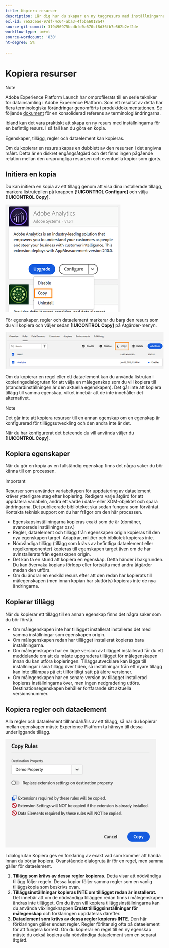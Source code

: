 ```yaml
---
title: Kopiera resurser
description: Lär dig hur du skapar en ny taggresurs med inställningarna för en befintlig taggresurs i Adobe Experience Platform.
exl-id: 7e52ceae-97df-4c64-aba3-4f5ba6018a47
source-git-commit: 319496975bcdbfd0a670cf8d36fb7e562b2ef2de
workflow-type: tm+mt
source-wordcount: '830'
ht-degree: 5%

---
```


# Kopiera resurser

>[!NOTE]
>
>Adobe Experience Platform Launch har omprofilerats till en serie tekniker för datainsamling i Adobe Experience Platform. Som ett resultat av detta har flera terminologiska förändringar genomförts i produktdokumentationen. Se följande [dokument](../../term-updates.md) för en konsoliderad referens av terminologiändringarna.

Ibland kan det vara praktiskt att skapa en ny resurs med inställningarna för en befintlig resurs. I så fall kan du göra en kopia.

Egenskaper, tillägg, regler och dataelement kan kopieras.

Om du kopierar en resurs skapas en dubblett av den resursen i det angivna målet. Detta är en diskret engångsåtgärd och det finns ingen pågående relation mellan den ursprungliga resursen och eventuella kopior som gjorts.

## Initiera en kopia

Du kan initiera en kopia av ett tillägg genom att visa dina installerade tillägg, markera listrutepilen på knappen **[!UICONTROL Configure]** och välja **[!UICONTROL Copy]**.

![Kopierar analystillägget](../../images/copy-initiate-extension.png)

För egenskaper, regler och dataelement markerar du bara den resurs som du vill kopiera och väljer sedan **[!UICONTROL Copy]** på Åtgärder-menyn.

![Kopierar min analysregel](../../images/copy-initiate-rule.png)

Om du kopierar en regel eller ett dataelement kan du använda listrutan i kopieringsdialogrutan för att välja en målegenskap som du vill kopiera till (standardinställningen är den aktuella egenskapen). Det går inte att kopiera tillägg till samma egenskap, vilket innebär att de inte innehåller det alternativet.

>[!NOTE]
>
>Det går inte att kopiera resurser till en annan egenskap om en egenskap är konfigurerad för tilläggsutveckling och den andra inte är det.

När du har konfigurerat det beteende du vill använda väljer du **[!UICONTROL Copy]**.

## Kopiera egenskaper

När du gör en kopia av en fullständig egenskap finns det några saker du bör känna till om processen.

>[!IMPORTANT]
>
>Resurser som använder variabeltypen för uppdatering av dataelement kräver ytterligare steg efter kopiering. Redigera varje åtgärd för att uppdatera variabeln, ändra ett värde i data- eller XDM-objektet och spara ändringarna. Det publicerade biblioteket ska sedan fungera som förväntat. Kontakta teknisk support om du har frågor om den här processen.

* Egenskapsinställningarna kopieras exakt som de är (domäner, avancerade inställningar osv.)
* Regler, dataelement och tillägg från egenskapen origin kopieras till den nya egenskapen target.  Adaptrar, miljöer och bibliotek kopieras inte.
* Nödvändiga tillägg (tillägg som krävs av befintliga dataelement eller regelkomponenter) kopieras till egenskapen target även om de har avinstallerats från egenskapen origin.
* Det kan ta en stund att kopiera en egenskap.  Detta händer i bakgrunden.  Du kan övervaka kopians förlopp eller fortsätta med andra åtgärder medan den utförs.
* Om du ändrar en enskild resurs efter att den redan har kopierats till målegenskapen (men innan kopian har slutförts) kopieras inte de nya ändringarna.

## Kopierar tillägg

När du kopierar ett tillägg till en annan egenskap finns det några saker som du bör förstå.

* Om målegenskapen inte har tillägget installerat installeras det med samma inställningar som egenskapen origin.
* Om målegenskapen redan har tillägget installerat kopieras bara inställningarna.
* Om målegenskapen har en lägre version av tillägget installerad får du ett meddelande om att du måste uppgradera tillägget för målegenskapen innan du kan utföra kopieringen.  Tilläggsutvecklare kan lägga till inställningar i sina tillägg över tiden, så inställningar från ett nyare tillägg kan inte tillämpas på ett tillförlitligt sätt på äldre versioner.
* Om målegenskapen har en senare version av tillägget installerad kopieras inställningarna över, men ingen nedgradering utförs.  Destinationsegenskapen behåller fortfarande sitt aktuella versionsnummer.

## Kopiera regler och dataelement

Alla regler och dataelement tillhandahålls av ett tillägg, så när du kopierar mellan egenskaper måste Experience Platform ta hänsyn till dessa underliggande tillägg.

![Kopierar en regel till min demoegenskap](../../images/copy-rules-dialog1.png)

I dialogrutan Kopiera ges en förklaring av exakt vad som kommer att hända innan du börjar kopiera. Ovanstående dialogruta är för en regel, men samma gäller för dataelement.

1. **Tillägg som krävs av dessa regler kopieras.** Detta visar att nödvändiga tillägg följer regeln.  Dessa kopior följer samma regler som en vanlig tilläggskopia som beskrivs ovan.
1. **Tilläggsinställningar kopieras INTE om tillägget redan är installerat.** Det innebär att om de nödvändiga tilläggen redan finns i målegenskapen ändras inte tillägget.  Om du även vill kopiera tilläggsinställningarna kan du använda växlingsknappen **Ersätt tilläggsinställningar för målegenskap** och förklaringen uppdateras därefter.
1. **Dataelement som krävs av dessa regler kopieras INTE.** Den här förklaringen gäller endast regler.  Regler förlitar sig ofta på dataelement för att fungera korrekt.  Om du kopierar en regel till en ny egenskap måste du också kopiera alla nödvändiga dataelement som en separat åtgärd.
